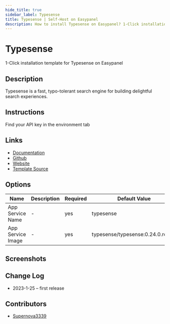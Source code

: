 ```yaml
---
hide_title: true
sidebar_label: Typesense
title: Typesense | Self-Host on Easypanel
description: How to install Typesense on Easypanel? 1-Click installation template for Typesense on Easypanel
---
```


<!-- generated -->

# Typesense

1-Click installation template for Typesense on Easypanel

## Description

Typesense is a fast, typo-tolerant search engine for building delightful search experiences.

## Instructions

Find your API key in the environment tab

## Links

- [Documentation](https://typesense.org/docs/)
- [Github](https://github.com/typesense/typesense)
- [Website](https://typesense.org/)
- [Template Source](https://github.com/easypanel-io/templates/tree/main/templates/typesense)

## Options

Name | Description | Required | Default Value
-|-|-|-
App Service Name | - | yes | typesense
App Service Image | - | yes | typesense/typesense:0.24.0.rcn58

## Screenshots


## Change Log

- 2023-1-25 – first release

## Contributors

- [Supernova3339](https://github.com/Supernova3339)
